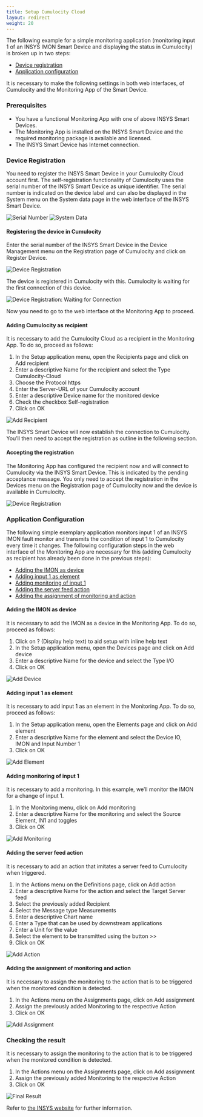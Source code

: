 ```yaml
---
title: Setup Cumulocity Cloud
layout: redirect
weight: 20
---
```


The following example for a simple monitoring application (monitoring input 1 of an INSYS IMON Smart Device and displaying the status in Cumulocity) is broken up in two steps:

* [Device registration](/images/devices/insys#device-registration)
* [Application configuration](/images/devices/insys#application-configuration)

It is necessary to make the following settings in both web interfaces, of Cumulocity and the Monitoring App of the Smart Device.

### Prerequisites

* You have a functional Monitoring App with one of above INSYS Smart Devices.
* The Monitoring App is installed on the INSYS Smart Device and the required monitoring package is available and licensed.
* The INSYS Smart Device has Internet connection.


### Device Registration

You need to register the INSYS Smart Device in your Cumulocity Cloud account first. The self-registration functionality of Cumulocity uses the serial number of the INSYS Smart Device as unique identifier. The serial number is indicated on the device label and can also be displayed in the System menu on the System data page in the web interface of the INSYS Smart Device.

![Serial Number](/images/devices/insys/serialNumber.png)
![System Data](/images/devices/insys/systemData.png)

#### Registering the device in Cumulocity

Enter the serial number of the INSYS Smart Device in the Device Management menu on the Registration page of Cumulocity and click on Register Device.

![Device Registration](/images/devices/insys/deviceRegistration.png)

The device is registered in Cumulocity with this. Cumulocity is waiting for the first connection of this device.

![Device Registration: Waiting for Connection](/images/devices/insys/deviceRegistrationWaiting.png)

Now you need to go to the web interface ot the Monitoring App to proceed.

#### Adding Cumulocity as recipient

It is necessary to add the Cumulocity Cloud as a recipient in the Monitoring App. To do so, proceed as follows:

1.	In the Setup application menu, open the Recipients page and click on Add recipient
2.	Enter a descriptive Name for the recipient and select the Type Cumulocity-Cloud
3.	Choose the Protocol https
4.	Enter the Server-URL of your Cumulocity account
5.	Enter a descriptive Device name for the monitored device
6.	Check the checkbox Self-registration
7.	Click on OK

![Add Recipient](/images/devices/insys/addRecipient.png)

The INSYS Smart Device will now establish the connection to Cumulocity. You’ll then need to accept the registration as outline in the following section.

#### Accepting the registration

The Monitoring App has configured the recipient now and will connect to Cumulocity via the INSYS Smart Device. This is indicated by the pending acceptance message. You only need to accept the registration in the Devices menu on the Registration page of Cumulocity now and the device is available in Cumulocity.

![Device Registration](/images/devices/insys/deviceRegistrationPending.png)


### Application Configuration

The following simple exemplary application monitors input 1 of an INSYS IMON fault monitor and transmits the condition of input 1 to Cumulocity every time it changes. The following configuration steps in the web interface of the Monitoring App are necessary for this (adding Cumulocity as recipient has already been done in the previous steps):

* [Adding the IMON as device](/images/devices/insys#adding-the-imon-as-device)
* [Adding input 1 as element](/images/devices/insys#adding-input-1-as-element)
* [Adding monitoring of input 1](/images/devices/insys#adding-monitoring-of-input-1)
* [Adding the server feed action](/images/devices/insys#adding-the-server-feed-action)
* [Adding the assignment of monitoring and action](/images/devices/insys#adding-the-assignment-of-monitoring-and-action)

#### Adding the IMON as device

It is necessary to add the IMON as a device in the Monitoring App. To do so, proceed as follows:

1.	Click on ? (Display help text) to aid setup with inline help text
2.	In the Setup application menu, open the Devices page and click on Add device
3.	Enter a descriptive Name for the device and select the Type I/O
4.	Click on OK

![Add Device](/images/devices/insys/addDevice.png)

#### Adding input 1 as element

It is necessary to add input 1 as an element in the Monitoring App. To do so, proceed as follows:

1.	In the Setup application menu, open the Elements page and click on Add element
2.	Enter a descriptive Name for the element and select the Device IO, IMON and Input Number 1
3.	Click on OK

![Add Element](/images/devices/insys/addElement.png)

#### Adding monitoring of input 1

It is necessary to add a monitoring. In this example, we’ll monitor the IMON for a change of input 1.

1.	In the Monitoring menu, click on Add monitoring
2.	Enter a descriptive Name for the monitoring and select the Source Element, IN1 and toggles
3.	Click on OK

![Add Monitoring](/images/devices/insys/addMonitoring.png)

#### Adding the server feed action

It is necessary to add an action that imitates a server feed to Cumulocity when triggered.

1.	In the Actions menu on the Definitions page, click on Add action
2.	Enter a descriptive Name for the action and select the Target Server feed
3.	Select the previously added Recipient
4.	Select the Message type Measurements
5.	Enter a descriptive Chart name
6.	Enter a Type that can be used by downstream applications
7.	Enter a Unit for the value
8.	Select the element to be transmitted using the button >>
9.	Click on OK

![Add Action](/images/devices/insys/addAction.png)

#### Adding the assignment of monitoring and action

It is necessary to assign the monitoring to the action that is to be triggered when the monitored condition is detected.

1.	In the Actions menu on the Assignments page, click on Add assignment
2.	Assign the previously added Monitoring to the respective Action
3.	Click on OK

![Add Assignment](/images/devices/insys/addAssignment.png)

### Checking the result

It is necessary to assign the monitoring to the action that is to be triggered when the monitored condition is detected.

1.	In the Actions menu on the Assignments page, click on Add assignment
2.	Assign the previously added Monitoring to the respective Action
3.	Click on OK

![Final Result](/images/devices/insys/finalResult.png)

Refer to [the INSYS website](https://www.insys-icom.com/monitoring-app) for further information.
